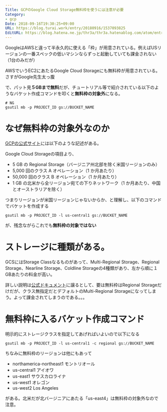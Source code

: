 ```yaml
---
Title: GCPのGoogle Cloud Storage無料枠を使うには注意が必要
Category:
- gcp
Date: 2018-09-16T19:30:25+09:00
URL: https://blog.turai.work/entry/20180916/1537093825
EditURL: https://blog.hatena.ne.jp/thr3a/thr3a.hatenablog.com/atom/entry/10257846132632280726
---
```


GoogleはAWSと違って半永久的に使える「枠」が用意されている。例えばUSリージョンの一番スペックの低いマシンならずっと起動していても課金されない（1台のみだが）

AWSでいうEC2にあたるGoogle Cloud Storageにも無料枠が用意されている。さすがGoogle先生太っ腹

で、パット見**５GBまで無料**だが、チュートリアル等で紹介されている以下のようなバケット作成コマンドを叩くと**無料枠の対象外**になる。

```
# NG
gsutil mb -p PROJECT_ID gs://BUCKET_NAME
```

# なぜ無料枠の対象外なのか

[GCPの公式サイト](https://cloud.google.com/free/?hl=ja)には以下のような記述がある。

Google Cloud Storageの項目より、

- 5 GB の Regional Storage（バージニア州北部を除く米国リージョンのみ）
- 5,000 回のクラス A オペレーション（1 か月あたり）
- 50,000 回のクラス B オペレーション（1 か月あたり）
- 1 GB の北米から全リージョン宛ての下りネットワーク（1 か月あたり、中国とオーストラリアを除く）

つまりリージョンが米国リージョンじゃないからか、と理解し、以下のコマンドでバケットを作成する

```
gsutil mb -p PROJECT_ID -l us-central1 gs://BUCKET_NAME
```

が、残念ながらこれでも**無料枠の対象ではない**

# ストレージに種類がある。

GCSにはStorage Classなるものがあって、Multi-Regional Storage、Regional Storage、Nearline Storage、Coldline Storageの4種類があり、左から順に１GBあたりの料金が高い。

詳しい説明は[公式ドキュメント](https://cloud.google.com/storage/docs/storage-classes?hl=ja)に譲るとして、要は無料枠はRegional Storageだけだが、クラス無指定だとデフォルトのMulti-Regional Storageになってしまう。よって課金されてしまうのである。。。

# 無料枠に入るバケット作成コマンド

明示的にストレージクラスを指定してあげればいよいので以下になる

```
gsutil mb -p PROJECT_ID -l us-central1 -c regional gs://BUCKET_NAME
```

ちなみに無料枠のリージョンは他にもあって

- northamerica-northeast1 モントリオール
- us-central1 アイオワ
- us-east1	サウスカロライナ
- us-west1		オレゴン
- us-west2	Los Angeles

がある。北米だが北バージニアにあたる「us-east4」は無料枠の対象外なので注意。
